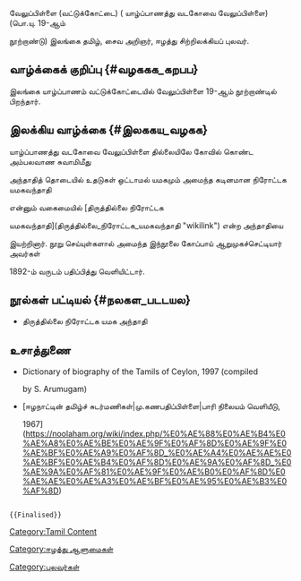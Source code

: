 வேலுப்பிள்ளை (வட்டுக்கோட்டை) ( யாழ்ப்பாணத்து வடகோவை வேலுப்பிள்ளை) (பொ.யு. 19-ஆம்
நூற்றாண்டு) இலங்கை தமிழ், சைவ அறிஞர், ஈழத்து சிற்றிலக்கியப் புலவர்.

## வாழ்க்கைக் குறிப்பு {#வழககக_கறபப}

இலங்கை யாழ்ப்பாணம் வட்டுக்கோட்டையில் வேலுப்பிள்ளை 19-ஆம் நூற்றாண்டில் பிறந்தார்.

## இலக்கிய வாழ்க்கை {#இலககய_வழகக}

யாழ்ப்பாணத்து வடகோவை வேலுப்பிள்ளை தில்லையிலே கோவில் கொண்ட அம்பலவாண சுவாமிமீது
அந்தாதித் தொடையில் உதடுகள் ஒட்டாமல் யமகமும் அமைந்த கடினமான நிரோட்டக யமகவந்தாதி
என்னும் வகைமையில் [திருத்தில்லை நிரோட்டக
யமகவந்தாதி](திருத்தில்லை_நிரோட்டக_யமகவந்தாதி "wikilink") என்ற அந்தாதியை
இயற்றினார். நூறு செய்யுள்களால் அமைந்த இந்நூலை கோப்பாய் ஆறுமுகச்செட்டியார் அவர்கள்
1892-ம் வருடம் பதிப்பித்து வெளியிட்டார்.

## நூல்கள் பட்டியல் {#நலகள_படடயல}

-   திருத்தில்லை நிரோட்டக யமக அந்தாதி

## உசாத்துணை

-   Dictionary of biography of the Tamils of Ceylon, 1997 (compiled
    by S. Arumugam)
-   [ஈழநாட்டின் தமிழ்ச் சுடர்மணிகள்\|மு.கணபதிப்பிள்ளை\|பாரி நிலையம் வெளியீடு,
    1967](https://noolaham.org/wiki/index.php/%E0%AE%88%E0%AE%B4%E0%AE%A8%E0%AE%BE%E0%AE%9F%E0%AF%8D%E0%AE%9F%E0%AE%BF%E0%AE%A9%E0%AF%8D_%E0%AE%A4%E0%AE%AE%E0%AE%BF%E0%AE%B4%E0%AF%8D%E0%AE%9A%E0%AF%8D_%E0%AE%9A%E0%AF%81%E0%AE%9F%E0%AE%B0%E0%AF%8D%E0%AE%AE%E0%AE%A3%E0%AE%BF%E0%AE%95%E0%AE%B3%E0%AF%8D)

```{=mediawiki}
{{Finalised}}
```
[Category:Tamil Content](Category:Tamil_Content "wikilink")
[Category:ஈழத்து ஆளுமைகள்](Category:ஈழத்து_ஆளுமைகள் "wikilink")
[Category:புலவர்கள்](Category:புலவர்கள் "wikilink")
